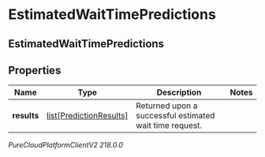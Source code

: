 # EstimatedWaitTimePredictions

## EstimatedWaitTimePredictions

## Properties

|Name | Type | Description | Notes|
|------------ | ------------- | ------------- | -------------|
| **results** | [list[PredictionResults]](PredictionResults) | Returned upon a successful estimated wait time request. | |



_PureCloudPlatformClientV2 218.0.0_
